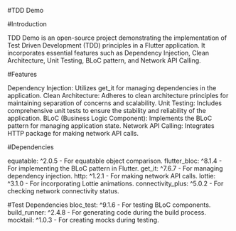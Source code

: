 #TDD Demo

#Introduction

TDD Demo is an open-source project demonstrating the implementation of Test Driven Development (TDD) principles in a Flutter application. It incorporates essential features such as Dependency Injection, Clean Architecture, Unit Testing, BLoC pattern, and Network API Calling.

#Features

Dependency Injection: Utilizes get_it for managing dependencies in the application.
Clean Architecture: Adheres to clean architecture principles for maintaining separation of concerns and scalability.
Unit Testing: Includes comprehensive unit tests to ensure the stability and reliability of the application.
BLoC (Business Logic Component): Implements the BLoC pattern for managing application state.
Network API Calling: Integrates HTTP package for making network API calls.

#Dependencies

equatable: ^2.0.5 - For equatable object comparison.
flutter_bloc: ^8.1.4 - For implementing the BLoC pattern in Flutter.
get_it: ^7.6.7 - For managing dependency injection.
http: ^1.2.1 - For making network API calls.
lottie: ^3.1.0 - For incorporating Lottie animations.
connectivity_plus: ^5.0.2 - For checking network connectivity status.


#Test Dependencies
bloc_test: ^9.1.6 - For testing BLoC components.
build_runner: ^2.4.8 - For generating code during the build process.
mocktail: ^1.0.3 - For creating mocks during testing.
